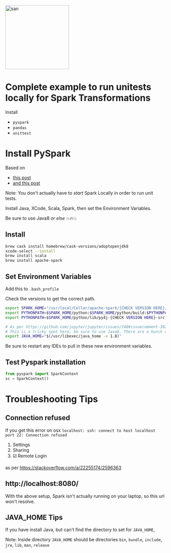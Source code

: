 
<img src="https://spark.apache.org/images/spark-logo-trademark.png" alt="san" height="200"/>

# Complete example to run unitests locally for Spark Transformations

Install
* `pyspark`
* `pandas`
* `unittest`

# Install PySpark
Based on 
* [this post](https://medium.com/beeranddiapers/installing-apache-spark-on-mac-os-ce416007d79f)
* [and this post](https://medium.com/tinghaochen/how-to-install-pyspark-locally-94501eefe421)

Note: You don't actually have to _start_ Spark Locally in order to run unit tests.

Install Java, XCode, Scala, Spark, then set the Environment Variables.

Be sure to use Java8 _or else_ 💥🔥💥 

## Install
```bash
brew cask install homebrew/cask-versions/adoptopenjdk8
xcode-select --install
brew install scala
brew install apache-spark
```

## Set Environment Variables
Add this to `.bash_profile`

Check the versions to get the correct path.

```bash
export SPARK_HOME="/usr/local/Cellar/apache-spark/{CHECK VERSION HERE}/libexec/"
export PYTHONPATH=$SPARK_HOME/python:$SPARK_HOME/python/build:$PYTHONPATH
export PYTHONPATH=$SPARK_HOME/python/lib/py4j-{CHECK VERSION HERE}-src.zip:$PYTHONPATH

# As per https://github.com/jupyter/jupyter/issues/248#issuecomment-382191665
# This is a tricky spot here, be sure to use Java8. There are a bunch of ways to get this done.
export JAVA_HOME="$(/usr/libexec/java_home -v 1.8)"
```

Be sure to restart any IDEs to pull in these new environment variables.

## Test Pyspark installation

```python
from pyspark import SparkContext
sc = SparkContext()
```

# Troubleshooting Tips

## Connection refused
If you get this error on osx `localhost: ssh: connect to host localhost port 22: Connection refused`
1. Settings
2. Sharing
3. ☑️ Remote Login

as per https://stackoverflow.com/a/22255174/2596363

## http://localhost:8080/
With the above setup, Spark isn't actually running on your laptop, so this url won't resolve.

## JAVA_HOME Tips
If you have install Java, but can't find the directory to set for `JAVA_HOME`,

Note: Inside directory `JAVA_HOME` should be directories `bin`, `bundle`, `include`, `jre`, `lib`, `man`, `release`
